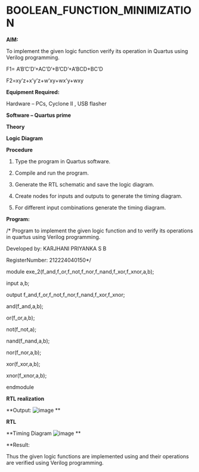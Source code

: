 # BOOLEAN_FUNCTION_MINIMIZATION

**AIM:**

To implement the given logic function verify its operation in Quartus using Verilog programming.

F1= A’B’C’D’+AC’D’+B’CD’+A’BCD+BC’D 

F2=xy’z+x’y’z+w’xy+wx’y+wxy

**Equipment Required:**

Hardware – PCs, Cyclone II , USB flasher

**Software – Quartus prime**

**Theory**

**Logic Diagram**

**Procedure**

1.	Type the program in Quartus software.

2.	Compile and run the program.

3.	Generate the RTL schematic and save the logic diagram.

4.	Create nodes for inputs and outputs to generate the timing diagram.

5.	For different input combinations generate the timing diagram.


**Program:**

/* Program to implement the given logic function and to verify its operations in quartus using Verilog programming. 

Developed by: KARJHANI PRIYANKA S B

RegisterNumber: 212224040150*/

module exe_2(f_and,f_or,f_not,f_nor,f_nand,f_xor,f_xnor,a,b);

input a,b;

output f_and,f_or,f_not,f_nor,f_nand,f_xor,f_xnor;


and(f_and,a,b);

or(f_or,a,b);

not(f_not,a);

nand(f_nand,a,b);

nor(f_nor,a,b);

xor(f_xor,a,b);

xnor(f_xnor,a,b);

endmodule


**RTL realization**

**Output:
     ![image](https://github.com/user-attachments/assets/8792db3b-36b7-4dca-82eb-000f1caf35e3)
**

**RTL**

**Timing Diagram
     ![image](https://github.com/user-attachments/assets/b20a7003-bace-42b5-9f31-d70ae5555cfd)
**

**Result:

Thus the given logic functions are implemented using and their operations are verified using Verilog programming.


